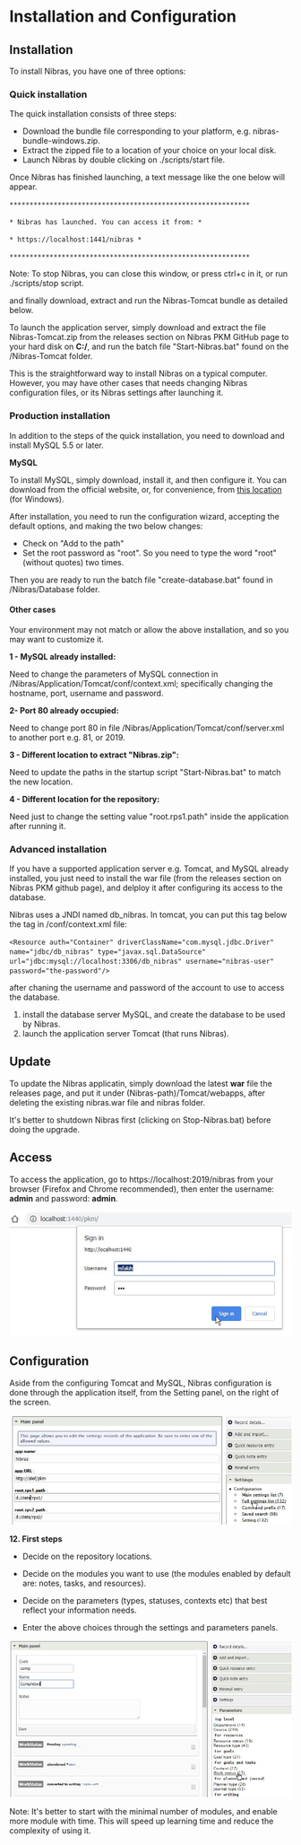 # Installation and Configuration


## Installation

To install Nibras, you have one of three options:

### Quick installation

The quick installation consists of three steps:

- Download the bundle file corresponding to your platform, e.g. nibras-bundle-windows.zip.
- Extract the zipped file to a location of your choice on your local disk.
- Launch Nibras by double clicking on ./scripts/start file.

Once Nibras has finished launching, a text message like the one below will appear.

`************************************************************`

`* Nibras has launched. You can access it from: *`

`* https://localhost:1441/nibras *`

`************************************************************`


Note: To stop Nibras, you can close this window, or press ctrl+c in it, or run ./scripts/stop script.



and finally download, extract and run the Nibras-Tomcat bundle as detailed below.
 
To launch the application server, simply download and extract the file Nibras-Tomcat.zip from the releases section on Nibras PKM GitHub page to your hard disk on **C:/**, and run the batch file "Start-Nibras.bat" found on the /Nibras-Tomcat folder.

This is the straightforward way to install Nibras on a typical computer. However, you may have other cases that needs changing Nibras configuration files, or its Nibras settings after launching it.


### Production installation

In addition to the steps of the quick installation, you need to download and install MySQL 5.5 or later.


**MySQL**

To install MySQL, simply download, install it, and then configure it. You can download from the official website, or, for convenience, from [this location](http://www.khuta.org/mysql-5.5.62-win32.msi) (for Windows).

After installation, you need to run the configuration wizard, accepting the default options, and making the two below changes:

* Check on "Add to the path"
* Set the root password as "root". So you need to type the word "root" (without quotes) two times.

Then you are ready to run the batch file "create-database.bat" found in /Nibras/Database folder.

#### Other cases

Your environment may not match or allow the above installation, and so you may want to customize it.

**1 - MySQL already installed:**

Need to change the parameters of MySQL connection in /Nibras/Application/Tomcat/conf/context.xml; specifically changing the hostname, port, username and password.

**2- Port 80 already occupied:**

Need to change port 80 in file /Nibras/Application/Tomcat/conf/server.xml to another port e.g. 81, or 2019.

**3 - Different location to extract "Nibras.zip":**

Need to update the paths in the startup script "Start-Nibras.bat" to match the new location.
 
**4 - Different location for the repository:**

Need just to change the setting value "root.rps1.path" inside the application after running it.



### Advanced installation

If you have a supported application server e.g. Tomcat, and MySQL already installed, you just need to install the war file (from the releases section on Nibras PKM github page), and delploy it after configuring its access to the database.

Nibras uses a JNDI named db_nibras. In tomcat, you can put this tag below the tag <WatchedResource> in /conf/context.xml file:

`<Resource auth="Container"
driverClassName="com.mysql.jdbc.Driver" 
name="jdbc/db_nibras" type="javax.sql.DataSource"
url="jdbc:mysql://localhost:3306/db_nibras"
username="nibras-user" password="the-password"/>`

after chaning the username and password of the account to use to access the database.
 
 

<!-- Then, you just need to update the Nibras application itself when a new update is available. -->
1. install the database server MySQL, and create the database to be used by Nibras.
2. launch the application server Tomcat (that runs Nibras).


## Update
To update the Nibras applicatin, simply download the latest **war** file the releases page, and put it under (Nibras-path)/Tomcat/webapps, after deleting the existing nibras.war file and nibras folder.

It's better to shutdown Nibras first (clicking on Stop-Nibras.bat) before doing the upgrade.



## Access
To access the application, go to https://localhost:2019/nibras from your browser (Firefox and Chrome recommended), then enter the username: **admin** and password: **admin**.


![sign-in](./images/sign-in.jpg)


## Configuration
Aside from the configuring Tomcat and MySQL, Nibras configuration is done through the application itself, from the Setting panel, on the right of the screen.

![settings](./images/settings.jpg)


**12. First steps**
* Decide on the repository locations.
* Decide on the modules you want to use (the modules enabled by default are: notes, tasks, and resources).
* Decide on the parameters (types, statuses, contexts etc) that best reflect your information needs.



* Enter the above choices through the settings and parameters panels.

![parameters](./images/parameters.jpg)

Note: 
It's better to start with the minimal number of modules, and enable more module with time. This will speed up learning time and reduce the complexity of using it.



